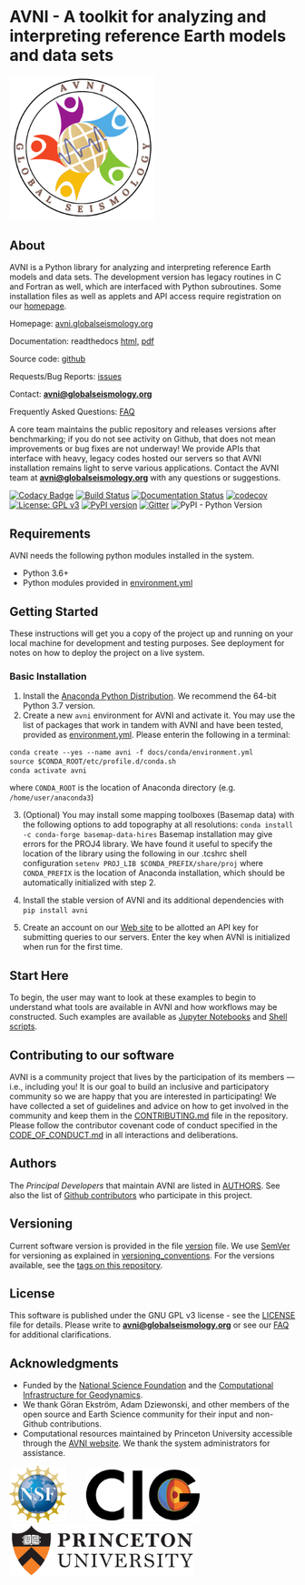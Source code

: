 # AVNI - A toolkit for analyzing and interpreting reference Earth models and data sets

<img src="docs/logos/logo_avni_color.png" width="256">

## About

AVNI is a Python library for analyzing and interpreting reference Earth models and data sets. The development version has legacy routines in C and Fortran as well, which are interfaced with Python subroutines. Some installation files as well as applets and API access require registration on our [homepage](http://globalseismology.org/register).

Homepage: [avni.globalseismology.org](http://avni.globalseismology.org)

Documentation: readthedocs [html](http://avni.readthedocs.io), [pdf](https://media.readthedocs.org/pdf/avni/latest/avni.pdf)

Source code: [github](https://github.com/geodynamics/avni)

Requests/Bug Reports: [issues](https://github.com/geodynamics/avni/issues)

Contact: **avni@globalseismology.org**

Frequently Asked Questions: [FAQ](docs/FAQ.md)

A core team maintains the public repository and releases versions after benchmarking; if you do not see activity on Github, that does not mean improvements or bug fixes are not underway! We provide APIs that interface with heavy, legacy codes hosted our servers so that AVNI installation remains light to serve various applications. Contact the AVNI team at **avni@globalseismology.org** with any questions or suggestions.

[![Codacy Badge](https://api.codacy.com/project/badge/Grade/110c5a409f60485f83d442b8834eba2c)](https://www.codacy.com?utm_source=github.com&amp;utm_medium=referral&amp;utm_content=globalseismology/avni&amp;utm_campaign=Badge_Grade) [![Build Status](https://travis-ci.com/globalseismology/avni.svg?token=Z1JjFn7SrxG1nGGE9y1u&branch=devel)](https://travis-ci.com/globalseismology/avni) [![Documentation Status](https://readthedocs.org/projects/avni/badge/?version=latest)](https://avni.readthedocs.io/en/latest/?badge=latest) [![codecov](https://codecov.io/gh/globalseismology/avni/branch/devel/graph/badge.svg?token=NTCVjCUfJm)](https://codecov.io/gh/globalseismology/avni) [![License: GPL v3](https://img.shields.io/badge/License-GPLv3-blue.svg)](https://www.gnu.org/licenses/gpl-3.0) [![PyPI version](https://badge.fury.io/py/avni.svg)](https://badge.fury.io/py/avni) [![Gitter](https://badges.gitter.im/avni/community.svg)](https://gitter.im/avni/community?utm_source=badge&utm_medium=badge&utm_campaign=pr-badge) ![PyPI - Python Version](https://img.shields.io/pypi/pyversions/avni.svg?style=popout)

## Requirements

AVNI needs the following python modules installed in the system.
* Python 3.6+
* Python modules provided in [environment.yml](docs/conda/environment.yml)

## Getting Started

These instructions will get you a copy of the project up and running on your local machine for development and testing purposes. See deployment for notes on how to deploy the project on a live system.

### Basic Installation

1. Install the [Anaconda Python Distribution](https://www.continuum.io/downloads). We recommend the 64-bit Python 3.7 version.
2. Create a new `avni` environment for AVNI and activate it. You may use the list of
packages that work in tandem with AVNI and have been tested, provided as [environment.yml](docs/conda/environment.yml). Please enterin the following in a terminal:
```
conda create --yes --name avni -f docs/conda/environment.yml
source $CONDA_ROOT/etc/profile.d/conda.sh
conda activate avni
```
where `CONDA_ROOT` is the location of Anaconda directory (e.g. `/home/user/anaconda3`)

3. (Optional) You may install some mapping toolboxes (Basemap data) with the following options to add topography at all resolutions:
`conda install -c conda-forge basemap-data-hires`
Basemap installation may give errors for the PROJ4 library. We have found it useful to specify the location of the library using the following in our .tcshrc shell configuration
`setenv PROJ_LIB $CONDA_PREFIX/share/proj`
where `CONDA_PREFIX` is the location of Anaconda installation, which should be automatically initialized with step 2.

4. Install the stable version of AVNI and its additional dependencies with
`pip install avni`

5. Create an account on our [Web site](http://globalseismology.org/register) to be allotted an API key for submitting queries to our servers. Enter the key when AVNI is
initialized when run for the first time.

## Start Here

To begin, the user may want to look at these examples to begin to understand what tools are available in AVNI and how workflows may be constructed. Such examples are available as [Jupyter Notebooks](examples/Notebooks) and [Shell scripts](examples/Scripts).

## Contributing to our software

AVNI is a community project that lives by the participation of its
members — i.e., including you! It is our goal to build an inclusive and
participatory community so we are happy that you are interested in
participating! We have collected a set of guidelines and advice on how to get
involved in the community and keep them in the
[CONTRIBUTING.md](CONTRIBUTING.md) file in the repository. Please follow the contributor covenant code of conduct specified in the [CODE_OF_CONDUCT.md](CODE_OF_CONDUCT.md) in all interactions and deliberations.

## Authors

The *Principal Developers* that maintain AVNI are listed in [AUTHORS](AUTHORS). See also the list of [Github contributors](https://github.com/geodynamics/avni/contributors) who participate in this project.

## Versioning

Current software version is provided in the file [version](avni/version.py) file. We use [SemVer](http://semver.org/) for versioning as explained in [versioning_conventions](docs/versioning_conventions.md). For the versions available, see the [tags on this repository](https://github.com/globalseismology/avni/tags).

## License

This software is published under the GNU GPL v3 license - see the [LICENSE](LICENSE) file for details. Please write to **avni@globalseismology.org** or see our [FAQ](docs/FAQ.md) for additional clarifications.

## Acknowledgments

* Funded by the [National Science Foundation](http://nsf.gov) and the [Computational Infrastructure for Geodynamics](http://geodynamics.org).
* We thank Göran Ekström, Adam Dziewonski, and other members of the open source and Earth Science community for their input and non-Github contributions.
* Computational resources maintained by Princeton University accessible through the [AVNI website](http://avni.globalseismology.org). We thank the system administrators for assistance.

<img src="docs/logos/NSF.png" width="100"> &nbsp; &nbsp; &nbsp; &nbsp; <img src="docs/logos/CIG_logo.png" width="200"> &nbsp; &nbsp; &nbsp; &nbsp; <img src="docs/logos/PU-standard.png" width="325">
